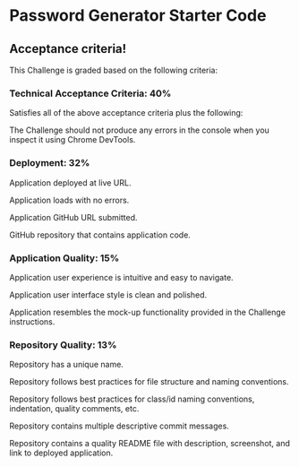# Password Generator Starter Code

## Acceptance criteria!

This Challenge is graded based on the following criteria:

### Technical Acceptance Criteria: 40%
Satisfies all of the above acceptance criteria plus the following:

The Challenge should not produce any errors in the console when you inspect it using Chrome DevTools.
### Deployment: 32%
Application deployed at live URL.

Application loads with no errors.

Application GitHub URL submitted.

GitHub repository that contains application code.

### Application Quality: 15%
Application user experience is intuitive and easy to navigate.

Application user interface style is clean and polished.

Application resembles the mock-up functionality provided in the Challenge instructions.

### Repository Quality: 13%
Repository has a unique name.

Repository follows best practices for file structure and naming conventions.

Repository follows best practices for class/id naming conventions, indentation, quality comments, etc.

Repository contains multiple descriptive commit messages.

Repository contains a quality README file with description, screenshot, and link to deployed application.


